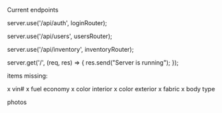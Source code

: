 Current endpoints 


server.use('/api/auth', loginRouter);

server.use('/api/users', usersRouter);

server.use('/api/inventory', inventoryRouter);

server.get('/', (req, res) => { res.send("Server is running"); });

items missing: 

x vin#
x fuel economy
x color interior
x color exterior
x fabric
x body type

photos